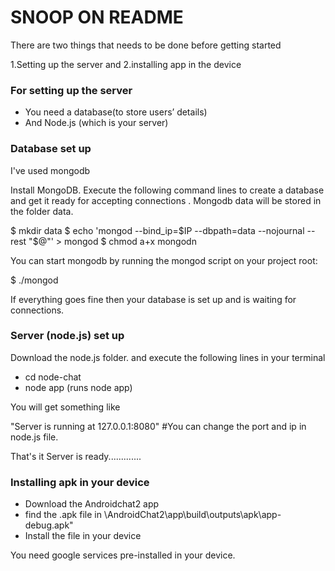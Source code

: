 # SNOOP ON README #

There are two things that needs to be done before getting started

1.Setting up the server and 2.installing app in the device

### For setting up the server ###

* You need a database(to store users’ details)
* And Node.js (which is your server)

### Database set up ###

I've used mongodb

Install MongoDB. Execute the following command lines to create a database and get it ready for accepting connections . Mongodb data will be stored in the folder data.

$ mkdir data
$ echo 'mongod --bind_ip=$IP --dbpath=data --nojournal --rest "$@"' > mongod
$ chmod a+x mongodn

You can start mongodb by running the mongod script on your project root:

$ ./mongod

If everything goes fine then your database is set up and is waiting for connections.

### Server (node.js) set up ###

Download the node.js folder. and execute the following lines in your terminal

* cd node-chat
* node app (runs node app)

You will get something like

"Server is running at 127.0.0.1:8080" #You can change the port and ip in node.js file.

That's it Server is ready.............

### Installing apk in your device ###

* Download the Androidchat2 app
* find the .apk file in \AndroidChat2\app\build\outputs\apk\app-debug.apk"
* Install the file in your device

You need google services pre-installed in your device.